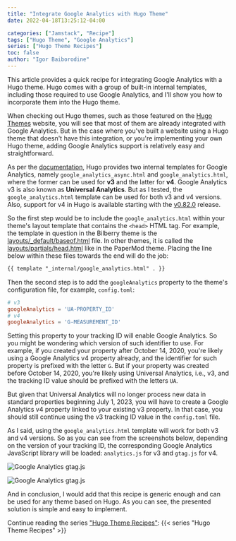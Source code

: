 ```yaml
---
title: "Integrate Google Analytics with Hugo Theme"
date: 2022-04-18T13:25:12-04:00

categories: ["Jamstack", "Recipe"]
tags: ["Hugo Theme", "Google Analytics"]
series: ["Hugo Theme Recipes"]
toc: false
author: "Igor Baiborodine"
---
```


This article provides a quick recipe for integrating Google Analytics with a Hugo theme. 
Hugo comes with a group of built-in internal templates, including those required to use Google Analytics, and I'll show you how to incorporate them into the Hugo theme.

<!--more-->

When checking out Hugo themes, such as those featured on the [Hugo Themes](https://themes.gohugo.io/) website, you will see that most of them are already integrated with Google Analytics.
But in the case where you've built a website using a Hugo theme that doesn't have this integration, or you're implementing your own Hugo theme, adding Google Analytics support is relatively easy and straightforward.

As per the [documentation](https://gohugo.io/templates/internal/#use-the-google-analytics-template), Hugo provides two internal templates for Google Analytics, namely `google_analytics_async.html` and `google_analytics.html`, where the former can be used for **v3** and the latter for **v4**. 
Google Analytics v3 is also known as **Universal Analytics**.
But as I tested, the `google_analytics.html` template can be used for both v3 and v4 versions.
Also, support for v4 in Hugo is available starting with the [v0.82.0](https://github.com/gohugoio/hugo/releases/tag/v0.82.0) release.

So the first step would be to include the `google_analytics.html` within your theme's layout template that contains the `<head>` HTML tag. For example, the template in question in the Bilberry theme is the [layouts/_default/baseof.html](https://github.com/Lednerb/bilberry-hugo-theme/blob/a3c07f898c9de73ac5ebcb87d3b7f2d3ab81d10e/layouts/_default/baseof.html) file. 
In other themes, it is called the [layouts/partials/head.html](https://github.com/adityatelange/hugo-PaperMod/blob/master/layouts/partials/head.html) like in the PaperMod theme.
Placing the line below within these files towards the end will do the job:
```html
{{ template "_internal/google_analytics.html" . }}
```

Then the second step is to add the `googleAnalytics` property to the theme's configuration file, for example, `config.toml`:
```toml
# v3
googleAnalytics = 'UA-PROPERTY_ID'
# v4
googleAnalytics = 'G-MEASUREMENT_ID'
```

Setting this property to your tracking ID will enable Google Analytics. 
So you might be wondering which version of such identifier to use. 
For example, if you created your property after October 14, 2020, you're likely using a Google Analytics v4 property already, and the identifier for such property is prefixed with the letter `G`. 
But if your property was created before October 14, 2020, you're likely using Universal Analytics, i.e., v3, and the tracking ID value should be prefixed with the letters `UA`.

But given that Universal Analytics will no longer process new data in standard properties beginning July 1, 2023, you will have to create a Google Analytics v4 property linked to your existing v3 property. 
In that case, you should still continue using the v3 tracking ID value in the `config.toml` file.

As I said, using the `google_analytics.html` template will work for both v3 and v4 versions. 
So as you can see from the screenshots below, depending on the version of your tracking ID, the corresponding Google Analytics JavaScript library will be loaded: `analytics.js` for v3 and `gtag.js` for v4.

![Google Analytics gtag.js](/img/content/article/integrate-google-analytics-with-hugo-theme/ga-js-library-gtag.png)

![Google Analytics gtag.js](/img/content/article/integrate-google-analytics-with-hugo-theme/ga-js-library-analytics.png)

And in conclusion, I would add that this recipe is generic enough and can be used for any theme based on Hugo. 
As you can see, the presented solution is simple and easy to implement.

Continue reading the series ["Hugo Theme Recipes"](/series/hugo-theme-recipes/):
{{< series "Hugo Theme Recipes" >}}
